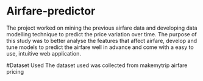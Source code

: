 # Airfare-predictor
The project worked on mining the previous airfare data and developing data modelling technique to predict the price variation over time. The purpose of this study was to better analyse the features that affect airfare, develop and tune models to predict the airfare well in advance and come with a easy to use, intuitive web application.


#Dataset Used
The dataset used was collected from makemytrip airfare pricing
